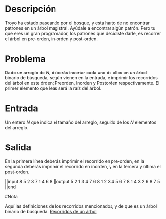 # Descripción

Troyo ha estado paseando por el bosque, y esta harto de no encontrar patrones en un árbol magistral. Ayúdale a encontrar algún patrón. Pero tu que eres un gran programador, los patrones que decidiste darle, es recorrer el árbol en pre-orden, in-orden y post-orden.

# Problema
Dado un arreglo de $N$, deberás insertar cada uno de ellos en un árbol binario de búsqueda, según vienen en la entrada, e imprimir los recorridos del árbol en este órden; Preorden, Inorden y Postorden respectivamente. El primer elemento que leas será la raíz del árbol.

# Entrada
Un entero $N$ que indica el tamaño del arreglo, seguido de los $N$ elementos del arreglo.

# Salida
En la primera línea deberás imprimir el recorrido en pre-orden, en la segunda deberás imprimir el recorrido en inorden, y en la tercera y última el post-orden.

||input
8
5 2 3 7 1 4 6 8
||output
5 2 1 3 4 7 6 8
1 2 3 4 5 6 7 8
1 4 3 2 6 8 7 5
||end

#Nota

Aquí las definiciones de los recorridos mencionados, y de que es un árbol binario de búsqueda. [Recorridos de un árbol][1]


  [1]: https://es.wikipedia.org/wiki/Recorrido_de_%C3%A1rboles
